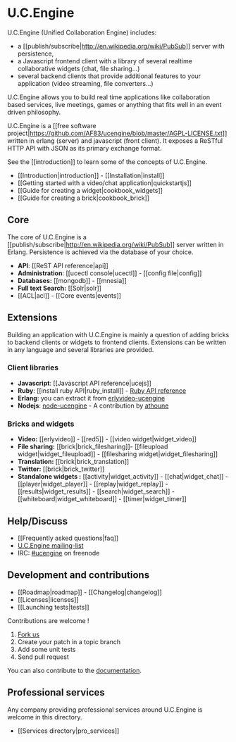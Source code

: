 # U.C.Engine

U.C.Engine (Unified Collaboration Engine) includes:

* a [[publish/subscribe|http://en.wikipedia.org/wiki/PubSub]] server with persistence,
* a Javascript frontend client with a library of several realtime collaborative widgets (chat, file sharing...)
* several backend clients that provide additional features to your application (video streaming, file converters...)

U.C.Engine allows you to build real time applications like collaboration based services, live meetings, games or anything that fits well in an event driven philosophy.

U.C.Engine is a [[free software project|https://github.com/AF83/ucengine/blob/master/AGPL-LICENSE.txt]] written in erlang (server) and javascript (front client). It exposes a ReSTful HTTP API with JSON as its primary exchange format.

See the [[introduction]] to learn some of the concepts of U.C.Engine.

* [[Introduction|introduction]] - [[Installation|install]]
* [[Getting started with a video/chat application|quickstartjs]]
* [[Guide for creating a widget|cookbook_widgets]]
* [[Guide for creating a brick|cookbook_brick]]

## Core

The core of U.C.Engine is a [[publish/subscribe|http://en.wikipedia.org/wiki/PubSub]] server written in Erlang. Persistence is achieved via the database of your choice.

* **API**: [[ReST API reference|api]]
* **Administration**: [[ucectl console|ucectl]] - [[config file|config]]
* **Databases:** [[mongodb]] - [[mnesia]]
* **Full text Search:** [[Solr|solr]]
* [[ACL|acl]] - [[Core events|events]]

## Extensions

Building an application with U.C.Engine is mainly a question of adding bricks to backend clients or widgets to frontend clients. Extensions can be written in any language and several libraries are provided.

### Client libraries

* **Javascript**: [[Javascript API reference|ucejs]]
* **Ruby**: [[install ruby API|ruby_install]] - [Ruby API reference](http://rdoc.info/github/AF83/ucengine.rb/master/frames)
* **Erlang**: you can extract it from [erlyvideo-ucengine](https://github.com/AF83/erlyvideo-ucengine)
* **Nodejs**: [node-ucengine](https://github.com/athoune/node-ucengine) - A contribution by [athoune](https://github.com/athoune)

### Bricks and widgets

* **Video:** [[erlyvideo]] - [[red5]] - [[video widget|widget_video]]
* **File sharing:** [[brick|brick_filesharing]]- [[fileupload widget|widget_fileupload]] - [[filesharing widget|widget_filesharing]]
* **Translation:** [[brick|brick_translation]]
* **Twitter:** [[brick|brick_twitter]]
* **Standalone widgets :** [[activity|widget_activity]] - [[chat|widget_chat]] - [[player|widget_player]] - [[replay|widget_replay]] - [[results|widget_results]] - [[search|widget_search]]  - [[whiteboard|widget_whiteboard]] - [[timer|widget_timer]]

## Help/Discuss

* [[Frequently asked questions|faq]]
* [U.C.Engine mailing-list](http://groups.google.com/group/ucengine)
* IRC: [#ucengine](irc:ucengine@irc.freenode.net) on freenode

## Development and contributions

* [[Roadmap|roadmap]] - [[Changelog|changelog]]
* [[Licenses|licenses]]
* [[Launching tests|tests]]

Contributions are welcome !

1. [Fork us](https://github.com/AF83/ucengine)
2. Create your patch in a topic branch
3. Add some unit tests
4. Send pull request

You can also contribute to the [documentation](https://github.com/AF83/ucengine-docs).

## Professional services

Any company providing professional services around U.C.Engine is welcome in this directory.

* [[Services directory|pro_services]]
